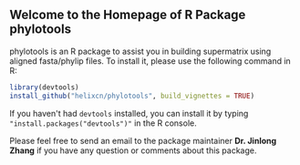 ## Welcome to the Homepage of R Package phylotools

phylotools is an R package to assist you in building supermatrix using aligned fasta/phylip files. To install it, please use the following command in R:

```R
library(devtools)
install_github("helixcn/phylotools", build_vignettes = TRUE)
```

If you haven't had `devtools` installed, you can install it by typing `"install.packages("devtools")"` in the R console.

Please feel free to send an email to the package maintainer **Dr. Jinlong Zhang** if you have any question or comments about this package.

